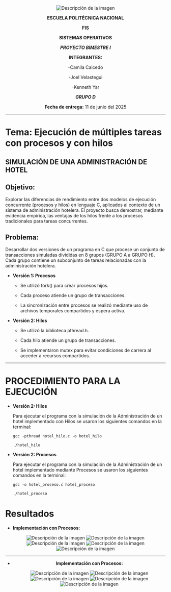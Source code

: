 <div style="text-align: center;">
  <img src="img\logoEPN.png" alt="Descripción de la imagen" />
</div>
<div align="center">

**ESCUELA POLITÉCNICA NACIONAL**

**FIS**

**SISTEMAS OPERATIVOS**

***PROYECTO BIMESTRE I***

**INTEGRANTES:**

  -Camila Caicedo

  -Joel Velastegui

  -Kenneth Yar
  
***GRUPO D***

**Fecha de entrega:** 11 de junio del 2025


</div>

___

# Tema: Ejecución de múltiples tareas con procesos y con hilos

## SIMULACIÓN DE UNA ADMINISTRACIÓN DE HOTEL

## Objetivo:

Explorar las diferencias de rendimiento entre dos modelos de ejecución concurrente (procesos y hilos) en lenguaje C, aplicados al contexto de un sistema de administración hotelera. El proyecto busca demostrar, mediante evidencia empírica, las ventajas de los hilos frente a los procesos tradicionales para tareas concurrentes.

## Problema:

Desarrollar dos versiones de un programa en C que procese un conjunto de transacciones simuladas divididas en 8 grupos (GRUPO A a GRUPO H). Cada grupo contiene un subconjunto de tareas relacionadas con la administración hotelera.

- **Versión 1: Procesos**
  
  * Se utilizó fork() para crear procesos hijos.

  * Cada proceso atiende un grupo de transacciones.

  * La sincronización entre procesos se realizó mediante uso de archivos temporales compartidos y espera activa.

- **Versión 2: Hilos**

  * Se utilizó la biblioteca pthread.h.

  * Cada hilo atiende un grupo de transacciones.

  * Se implementaron mutex para evitar condiciones de carrera al acceder a recursos compartidos.

___
# PROCEDIMIENTO PARA LA EJECUCIÓN 

- **Versión 2: Hilos**

    Para ejecutar el programa con la simulación de la Administración de un hotel implementado con Hilos se usaron los siguientes comandos en la terminal:

    ```
    gcc -pthread hotel_hilo.c -o hotel_hilo

    ./hotel_hilo
    ```

- **Versión 2: Procesos**

    Para ejecutar el programa con la simulación de la Administración de un hotel implementado mediante Procesos se usaron los siguientes comandos en la terminal:

    ```
    gcc -o hotel_proceso.c hotel_proceso

    ./hotel_proceso
    ```

# Resultados

- **Implementación con Procesos:**
  
<div style="text-align: center;">
  <img src="img\p1.jpg" alt="Descripción de la imagen" />
  <img src="img\p2.jpg" alt="Descripción de la imagen" />
  <img src="img\p3.jpg" alt="Descripción de la imagen" />
  <img src="img\p4.jpg" alt="Descripción de la imagen" />
  <img src="img\p5.jpg" alt="Descripción de la imagen" />
</div>
<div align="center">

___ 

- **Implementación con Procesos:**

  <img src="img\h1.jpg" alt="Descripción de la imagen" />
  <img src="img\h2.jpg" alt="Descripción de la imagen" />
  <img src="img\h3.jpg" alt="Descripción de la imagen" />
  <img src="img\h4.jpg" alt="Descripción de la imagen" />
  <img src="img\h5.jpg" alt="Descripción de la imagen" />
</div>
<div align="center">